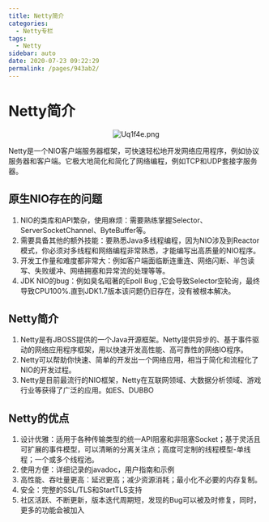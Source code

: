 ```yaml
---
title: Netty简介
categories: 
  - Netty专栏
tags: 
  - Netty
sidebar: auto
date: 2020-07-23 09:22:29
permalink: /pages/943ab2/
---
```


# Netty简介

<p align="center">
  <img src="https://s1.ax1x.com/2020/07/23/Uq1f4e.png" alt="Uq1f4e.png" border="0" />
</p>

Netty是一个NIO客户端服务器框架，可快速轻松地开发网络应用程序，例如协议服务器和客户端。它极大地简化和简化了网络编程，例如TCP和UDP套接字服务器。

<!-- more -->

## 原生NIO存在的问题

1. NIO的类库和API繁杂，使用麻烦：需要熟练掌握Selector、ServerSocketChannel、ByteBuffer等。
2. 需要具备其他的额外技能：要熟悉Java多线程编程，因为NIO涉及到Reactor模式，你必须对多线程和网络编程非常熟悉，才能编写出高质量的NIO程序。
3. 开发工作量和难度都非常大：例如客户端面临断连重连、网络闪断、半包读写、失败缓冲、网络拥塞和异常流的处理等等。
4. JDK NIO的bug：例如臭名昭著的Epoll Bug ,它会导致Selector空轮询，最终导致CPU100%.直到JDK1.7版本该问题仍旧存在，没有被根本解决。

## Netty简介
1. Netty是有JBOSS提供的一个Java开源框架。Netty提供异步的、基于事件驱动的网络应用程序框架，用以快速开发高性能、高可靠性的网络IO程序。
2. Netty可以帮助你快速、简单的开发出一个网络应用，相当于简化和流程化了NIO的开发过程。
3. Netty是目前最流行的NIO框架，Netty在互联网领域、大数据分析领域、游戏行业等获得了广泛的应用。如ES、DUBBO

## Netty的优点
1. 设计优雅：适用于各种传输类型的统一API阻塞和非阻塞Socket；基于灵活且可扩展的事件模型，可以清晰的分离关注点；高度可定制的线程模型-单线程；一个或多个线程池。
2. 使用方便：详细记录的javadoc，用户指南和示例
3. 高性能、吞吐量更高：延迟更高；减少资源消耗；最小化不必要的内存复制。
4. 安全：完整的SSL/TLS和StartTLS支持
5. 社区活跃、不断更新，版本迭代周期短，发现的Bug可以被及时修复，同时，更多的功能会被加入
